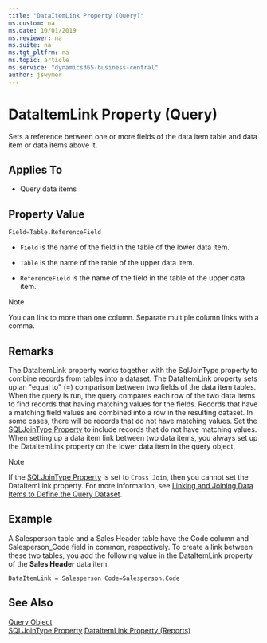 ```yaml
---
title: "DataItemLink Property (Query)"
ms.custom: na
ms.date: 10/01/2019
ms.reviewer: na
ms.suite: na
ms.tgt_pltfrm: na
ms.topic: article
ms.service: "dynamics365-business-central"
author: jswymer
---
```


# DataItemLink Property (Query)
Sets a reference between one or more fields of the data item table and data item or data items above it.  
  
## Applies To  
  
- Query data items  
  
## Property Value  
 `Field=Table.ReferenceField`  
  
- `Field` is the name of the field in the table of the lower data item.  
  
- `Table` is the name of the table of the upper data item.  
  
- `ReferenceField` is the name of the field in the table of the upper data item.  
  
> [!NOTE]  
> You can link to more than one column. Separate multiple column links with a comma.
  
## Remarks  
The DataItemLink property works together with the SqlJoinType property to combine records from tables into a dataset. The DataItemLink property sets up an "equal to" (=) comparison between two fields of the data item tables. When the query is run, the query compares each row of the two data items to find records that having matching values for the fields. Records that have a matching field values are combined into a row in the resulting dataset. In some cases, there will be records that do not have matching values. Set the [SQLJoinType Property](devenv-sqljointype-property.md) to include records that do not have matching values.
When setting up a data item link between two data items, you always set up the DataItemLink property on the lower data item in the query object.
  
> [!NOTE]  
> If the [SQLJoinType Property](devenv-sqljointype-property.md) is set to `Cross Join`, then you cannot set the DataItemLink property. For more information, see [Linking and Joining Data Items to Define the Query Dataset](../devenv-query-links-joins.md).

  
## Example  
A Salesperson table and a Sales Header table have the Code column and Salesperson\_Code field in common, respectively. To create a link between these two tables, you add the following value in the DataItemLink property of the **Sales Header** data item.  
  
```  
DataItemLink = Salesperson Code=Salesperson.Code  
```  

## See Also

[Query Object](../devenv-query-object.md)  
[SQLJoinType Property](devenv-sqljointype-property.md)
[DataItemLink Property (Reports)](devenv-dataitemlink-reports-property.md)  

